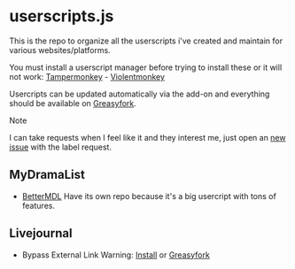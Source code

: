 # userscripts.js

This is the repo to organize all the userscripts i've created and maintain for various websites/platforms.

You must install a userscript manager before trying to install these or it will not work: [Tampermonkey](https://www.tampermonkey.net) - [Violentmonkey](https://violentmonkey.github.io)

Usercripts can be updated automatically via the add-on and everything should be available on [Greasyfork](https://greasyfork.org/en/users/548221-dear-clouds).

> [!NOTE]
> I can take requests when I feel like it and they interest me, just open an [new issue](https://github.com/dear-clouds/mio-userscripts/issues/new) with the label request.

## MyDramaList

- [BetterMDL](https://github.com/dear-clouds/better-mdl)
  Have its own repo because it's a big usercript with tons of features.

## Livejournal

- Bypass External Link Warning: [Install](https://github.com/dear-clouds/mio-userscripts/raw/main/livejournal/bypassexternallink.user.js) or [Greasyfork](https://greasyfork.org/en/scripts/508373-bypass-livejournal-external-link-warning)